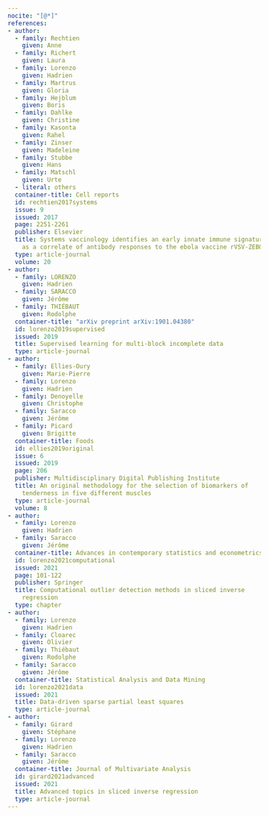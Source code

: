 ```yaml
---
nocite: "[@*]"
references:
- author:
  - family: Rechtien
    given: Anne
  - family: Richert
    given: Laura
  - family: Lorenzo
    given: Hadrien
  - family: Martrus
    given: Gloria
  - family: Hejblum
    given: Boris
  - family: Dahlke
    given: Christine
  - family: Kasonta
    given: Rahel
  - family: Zinser
    given: Madeleine
  - family: Stubbe
    given: Hans
  - family: Matschl
    given: Urte
  - literal: others
  container-title: Cell reports
  id: rechtien2017systems
  issue: 9
  issued: 2017
  page: 2251-2261
  publisher: Elsevier
  title: Systems vaccinology identifies an early innate immune signature
    as a correlate of antibody responses to the ebola vaccine rVSV-ZEBOV
  type: article-journal
  volume: 20
- author:
  - family: LORENZO
    given: Hadrien
  - family: SARACCO
    given: Jérôme
  - family: THIÉBAUT
    given: Rodolphe
  container-title: "arXiv preprint arXiv:1901.04380"
  id: lorenzo2019supervised
  issued: 2019
  title: Supervised learning for multi-block incomplete data
  type: article-journal
- author:
  - family: Ellies-Oury
    given: Marie-Pierre
  - family: Lorenzo
    given: Hadrien
  - family: Denoyelle
    given: Christophe
  - family: Saracco
    given: Jérôme
  - family: Picard
    given: Brigitte
  container-title: Foods
  id: ellies2019original
  issue: 6
  issued: 2019
  page: 206
  publisher: Multidisciplinary Digital Publishing Institute
  title: An original methodology for the selection of biomarkers of
    tenderness in five different muscles
  type: article-journal
  volume: 8
- author:
  - family: Lorenzo
    given: Hadrien
  - family: Saracco
    given: Jérôme
  container-title: Advances in contemporary statistics and econometrics
  id: lorenzo2021computational
  issued: 2021
  page: 101-122
  publisher: Springer
  title: Computational outlier detection methods in sliced inverse
    regression
  type: chapter
- author:
  - family: Lorenzo
    given: Hadrien
  - family: Cloarec
    given: Olivier
  - family: Thiébaut
    given: Rodolphe
  - family: Saracco
    given: Jérôme
  container-title: Statistical Analysis and Data Mining
  id: lorenzo2021data
  issued: 2021
  title: Data-driven sparse partial least squares
  type: article-journal
- author:
  - family: Girard
    given: Stéphane
  - family: Lorenzo
    given: Hadrien
  - family: Saracco
    given: Jérôme
  container-title: Journal of Multivariate Analysis
  id: girard2021advanced
  issued: 2021
  title: Advanced topics in sliced inverse regression
  type: article-journal
---
```


